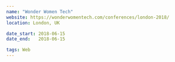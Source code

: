 ```yaml
---
name: "Wonder Women Tech"
website: https://wonderwomentech.com/conferences/london-2018/
location: London, UK

date_start: 2018-06-15
date_end:   2018-06-15

tags: Web
---
```

